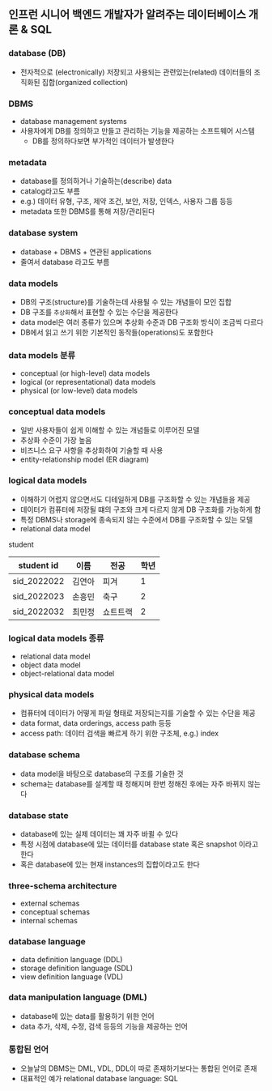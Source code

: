## 인프런 시니어 백엔드 개발자가 알려주는 데이터베이스 개론 & SQL

### database (DB)
- 전자적으로 (electronically) 저장되고 사용되는 관련있는(related) 데이터들의 
조직화된 집합(organized collection)


### DBMS 
- database management systems
- 사용자에게 DB를 정의하고 만들고 관리하는 기능을 제공하는 소프트웨어 시스템
  - DB를 정의하다보면 부가적인 데이터가 발생한다


### metadata
- database를 정의하거나 기술하는(describe) data
- catalog라고도 부름
- e.g.) 데이터 유형, 구조, 제약 조건, 보안, 저장, 인덱스, 사용자 그룹 등등
- metadata 또한 DBMS를 통해 저장/관리된다


### database system
- database + DBMS + 연관된 applications
- 줄여서 database 라고도 부름


### data models
- DB의 구조(structure)를 기술하는데 사용될 수 있는 개념들이 모인 집합
- DB 구조를 `추상화`해서 표현할 수 있는 수단을 제공한다
- data model은 여러 종류가 있으며 추상화 수준과 DB 구조화 방식이 조금씩 다르다
- DB에서 읽고 쓰기 위한 기본적인 동작들(operations)도 포함한다


### data models 분류
- conceptual (or high-level) data models
- logical (or representational) data models
- physical (or low-level) data models


### conceptual data models
- 일반 사용자들이 쉽게 이해할 수 있는 개념들로 이루어진 모델
- 추상화 수준이 가장 높음
- 비즈니스 요구 사항을 추상화하여 기술할 때 사용
- entity-relationship model (ER diagram)


### logical data models
- 이해하기 어렵지 않으면서도 디테일하게 DB를 구조화할 수 있는 개념들을 제공
- 데이터가 컴퓨터에 저장될 떄의 구조와 크게 다르지 않게 DB 구조화를 가능하게 함
- 특정 DBMS나 storage에 종속되지 않는 수준에서 DB를 구조화할 수 있는 모델
- relational data model

student

| student id | 이름 | 전공 | 학년 |
|---| --- | --- | --- |
|sid_2022022 | 김연아 | 피겨 | 1 |
|sid_2022023 | 손흥민 | 축구 | 2 |
|sid_2022032 | 최민정 | 쇼트트랙 | 2 |


### logical data models 종류
- relational data model
- object data model
- object-relational data model


### physical data models
- 컴퓨터에 데이터가 어떻게 파일 형태로 저장되는지를 기술할 수 있는 수단을 제공
- data format, data orderings, access path 등등
- access path: 데이터 검색을 빠르게 하기 위한 구조체, e.g.) index


### database schema
- data model을 바탕으로 database의 구조를 기술한 것
- schema는 database를 설계할 때 정해지며 한번 정해진 후에는 자주 바뀌지 않는다


### database state
- database에 있는 실제 데이터는 꽤 자주 바뀔 수 있다
- 특정 시점에 database에 있는 데이터를 database state 혹은 snapshot 이라고 한다
- 혹은 database에 있는 현재 instances의 집합이라고도 한다


### three-schema architecture
- external schemas
- conceptual schemas
- internal schemas


### database language
- data definition language (DDL)
- storage definition language (SDL)
- view definition language (VDL)

### data manipulation language (DML)
- database에 있는 data를 활용하기 위한 언어
- data 추가, 삭제, 수정, 검색 등등의 기능을 제공하는 언어

### 통합된 언어
- 오늘날의 DBMS는 DML, VDL, DDL이 따로 존재하기보다는 통합된 언어로 존재
- 대표적인 예가 relational database language: SQL